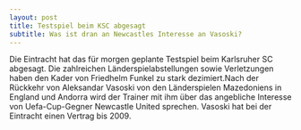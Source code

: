 ```yaml
---
layout: post
title: Testspiel beim KSC abgesagt
subtitle: Was ist dran an Newcastles Interesse an Vasoski?
---
```


Die Eintracht hat das für morgen geplante Testspiel beim Karlsruher SC abgesagt. Die zahlreichen Länderspielabstellungen sowie Verletzungen haben den Kader von Friedhelm Funkel zu stark dezimiert.Nach der Rückkehr von Aleksandar Vasoski von den Länderspielen Mazedoniens in England und Andorra wird der Trainer mit ihm über das angebliche Interesse von Uefa-Cup-Gegner Newcastle United sprechen. Vasoski hat bei der Eintracht einen Vertrag bis 2009.


